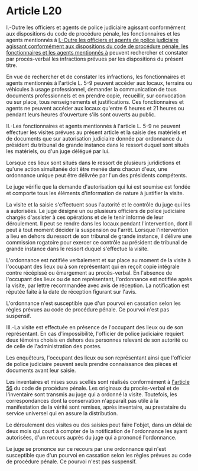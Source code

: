 # Article L20

I.-Outre les officiers et agents de police judiciaire agissant conformément aux dispositions du code de procédure pénale, les fonctionnaires et les agents mentionnés à [I.-Outre les officiers et agents de police judiciaire agissant conformément aux dispositions du code de procédure pénale, les fonctionnaires et les agents mentionnés à][1] peuvent rechercher et constater par procès-verbal les infractions prévues par les dispositions du présent titre. 

En vue de rechercher et de constater les infractions, les fonctionnaires et agents mentionnés à l'article L. 5-9 peuvent accéder aux locaux, terrains ou véhicules à usage professionnel, demander la communication de tous documents professionnels et en prendre copie, recueillir, sur convocation ou sur place, tous renseignements et justifications. Ces fonctionnaires et agents ne peuvent accéder aux locaux qu'entre 6 heures et 21 heures ou pendant leurs heures d'ouverture s'ils sont ouverts au public. 

II.-Les fonctionnaires et agents mentionnés à l'article L. 5-9 ne peuvent effectuer les visites prévues au présent article et la saisie des matériels et de documents que sur autorisation judiciaire donnée par ordonnance du président du tribunal de grande instance dans le ressort duquel sont situés les matériels, ou d'un juge délégué par lui. 

Lorsque ces lieux sont situés dans le ressort de plusieurs juridictions et qu'une action simultanée doit être menée dans chacun d'eux, une ordonnance unique peut être délivrée par l'un des présidents compétents. 

Le juge vérifie que la demande d'autorisation qui lui est soumise est fondée et comporte tous les éléments d'information de nature à justifier la visite. 

La visite et la saisie s'effectuent sous l'autorité et le contrôle du juge qui les a autorisées. Le juge désigne un ou plusieurs officiers de police judiciaire chargés d'assister à ces opérations et de le tenir informé de leur déroulement. Il peut se rendre dans les locaux pendant l'intervention, dont il peut à tout moment décider la suspension ou l'arrêt. Lorsque l'intervention a lieu en dehors du ressort de son tribunal de grande instance, il délivre une commission rogatoire pour exercer ce contrôle au président de tribunal de grande instance dans le ressort duquel s'effectue la visite. 

L'ordonnance est notifiée verbalement et sur place au moment de la visite à l'occupant des lieux ou à son représentant qui en reçoit copie intégrale contre récépissé ou émargement au procès-verbal. En l'absence de l'occupant des lieux ou de son représentant, l'ordonnance est notifiée après la visite, par lettre recommandée avec avis de réception. La notification est réputée faite à la date de réception figurant sur l'avis. 

L'ordonnance n'est susceptible que d'un pourvoi en cassation selon les règles prévues au code de procédure pénale. Ce pourvoi n'est pas suspensif. 

III.-La visite est effectuée en présence de l'occupant des lieux ou de son représentant. En cas d'impossibilité, l'officier de police judiciaire requiert deux témoins choisis en dehors des personnes relevant de son autorité ou de celle de l'administration des postes. 

Les enquêteurs, l'occupant des lieux ou son représentant ainsi que l'officier de police judiciaire peuvent seuls prendre connaissance des pièces et documents avant leur saisie. 

Les inventaires et mises sous scellés sont réalisés conformément à [l'article 56][2] du code de procédure pénale. Les originaux du procès-verbal et de l'inventaire sont transmis au juge qui a ordonné la visite. Toutefois, les correspondances dont la conservation n'apparaît pas utile à la manifestation de la vérité sont remises, après inventaire, au prestataire du service universel qui en assure la distribution. 

Le déroulement des visites ou des saisies peut faire l'objet, dans un délai de deux mois qui court à compter de la notification de l'ordonnance les ayant autorisées, d'un recours auprès du juge qui a prononcé l'ordonnance. 

Le juge se prononce sur ce recours par une ordonnance qui n'est susceptible que d'un pourvoi en cassation selon les règles prévues au code de procédure pénale. Ce pourvoi n'est pas suspensif.

 [1]: /affichCodeArticle.do?cidTexte=LEGITEXT000006070987&idArticle=LEGIARTI000006465330&dateTexte=&categorieLien=cid
 [2]: /affichCodeArticle.do?cidTexte=LEGITEXT000006071154&idArticle=LEGIARTI000006575024&dateTexte=&categorieLien=cid